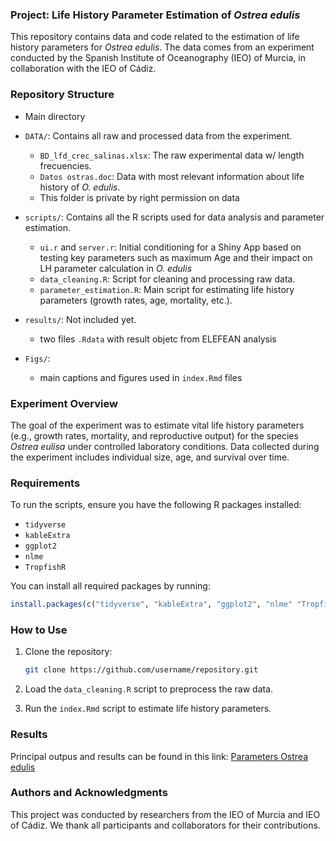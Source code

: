 ### Project: Life History Parameter Estimation of *Ostrea edulis*

This repository contains data and code related to the estimation of life history parameters for *Ostrea edulis*. The data comes from an experiment conducted by the Spanish Institute of Oceanography (IEO) of Murcia, in collaboration with the IEO of Cádiz.

### Repository Structure

- Main directory

- `DATA/`: Contains all raw and processed data from the experiment.
  - `BD_lfd_crec_salinas.xlsx`: The raw experimental data w/ length frecuencies.
  - `Datos ostras.doc`: Data with most relevant information about life history of *O. edulis*.
  - This folder is private by right permission on data

- `scripts/`: Contains all the R scripts used for data analysis and parameter estimation.
  - `ui.r` and `server.r`:  Initial conditioning for a Shiny App based on testing key parameters such as maximum Age and their impact on LH parameter calculation in *O. edulis*
  - `data_cleaning.R`: Script for cleaning and processing raw data.
  - `parameter_estimation.R`: Main script for estimating life history parameters (growth rates, age, mortality, etc.).
  
- `results/`: Not included yet.
  - two files `.Rdata` with result objetc from ELEFEAN analysis
  
- `Figs/`: 
  - main captions and figures used in `index.Rmd` files
  
  
### Experiment Overview

The goal of the experiment was to estimate vital life history parameters (e.g., growth rates, mortality, and reproductive output) for the species *Ostrea eulisa* under controlled laboratory conditions. Data collected during the experiment includes individual size, age, and survival over time.

### Requirements

To run the scripts, ensure you have the following R packages installed:

- `tidyverse`
- `kableExtra`
- `ggplot2`
- `nlme`
- `TropfishR`

You can install all required packages by running:

```R
install.packages(c("tidyverse", "kableExtra", "ggplot2", "nlme" "TropfishR"))
```

### How to Use

1. Clone the repository:

   ```bash
   git clone https://github.com/username/repository.git
   ```
   
2. Load the `data_cleaning.R` script to preprocess the raw data.
3. Run the `index.Rmd` script to estimate life history parameters.

### Results

Principal outpus and results can be found in this link: [Parameters Ostrea edulis](https://mauromardones.github.io/ReSalar_Project_IEO/)

### Authors and Acknowledgments

This project was conducted by researchers from the IEO of Murcia and IEO of Cádiz. We thank all participants and collaborators for their contributions.

